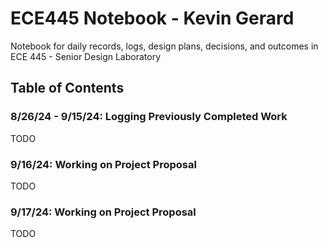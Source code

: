 # ECE445 Notebook - Kevin Gerard

Notebook for daily records, logs, design plans, decisions, and outcomes in ECE 445 - Senior Design Laboratory

## Table of Contents



### 8/26/24 - 9/15/24: Logging Previously Completed Work

TODO

### 9/16/24: Working on Project Proposal

TODO

### 9/17/24: Working on Project Proposal

TODO
